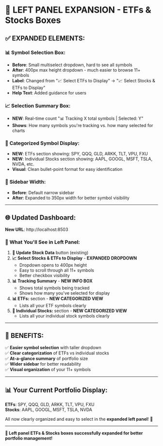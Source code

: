 # 📏 **LEFT PANEL EXPANSION - ETFs & Stocks Boxes**

## ✅ **EXPANDED ELEMENTS:**

### 📊 **Symbol Selection Box:**
- **Before**: Small multiselect dropdown, hard to see all symbols
- **After**: 400px max height dropdown - much easier to browse 11+ symbols
- **Label**: Changed from "📈 Select ETFs to Display" → "📈 Select Stocks & ETFs to Display"
- **Help Text**: Added guidance for users

### 📈 **Selection Summary Box:**
- **NEW**: Real-time count "📊 Tracking X total symbols | Selected: Y"
- **Shows**: How many symbols you're tracking vs. how many selected for charts

### 🏢 **Categorized Symbol Display:**
- **NEW**: ETFs section showing: SPY, QQQ, GLD, ARKK, TLT, VPU, FXU
- **NEW**: Individual Stocks section showing: AAPL, GOOGL, MSFT, TSLA, NVDA, etc.
- **Visual**: Clean bullet-point format for easy identification

### 🎨 **Sidebar Width:**
- **Before**: Default narrow sidebar
- **After**: Expanded to 350px width for better symbol visibility

---

## 🌐 **Updated Dashboard:**

**New URL**: http://localhost:8503

### 🎯 **What You'll See in Left Panel:**

1. **🔄 Update Stock Data** button (existing)
2. **📈 Select Stocks & ETFs to Display** - **EXPANDED DROPDOWN**
   - Dropdown opens to 400px height
   - Easy to scroll through all 11+ symbols
   - Better checkbox visibility
3. **📊 Tracking Summary** - **NEW INFO BOX**
   - Shows total symbols being tracked
   - Shows how many you've selected for display
4. **📊 ETFs:** section - **NEW CATEGORIZED VIEW**  
   - Lists all your ETF symbols clearly
5. **🏢 Individual Stocks:** section - **NEW CATEGORIZED VIEW**
   - Lists all your individual stock symbols clearly

---

## 🚀 **BENEFITS:**

✅ **Easier symbol selection** with taller dropdown  
✅ **Clear categorization** of ETFs vs individual stocks  
✅ **At-a-glance summary** of portfolio size  
✅ **Wider sidebar** for better readability  
✅ **Visual organization** of your 11+ symbols  

---

## 📊 **Your Current Portfolio Display:**

**ETFs**: SPY, QQQ, GLD, ARKK, TLT, VPU, FXU  
**Stocks**: AAPL, GOOGL, MSFT, TSLA, NVDA

All now clearly organized and easy to select in the **expanded left panel**! 🎉

---

**🎯 Left panel ETFs & Stocks boxes successfully expanded for better portfolio management!**